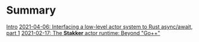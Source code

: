 # Summary

[Intro](intro.md)
[2021-04-06: Interfacing a low-level actor system to Rust async/await, part 1](20210406.md)
[2021-02-17: The **Stakker** actor runtime: Beyond "Go++"](20210217.md)
